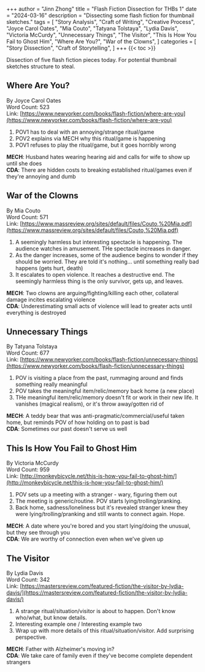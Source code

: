 +++
author = "Jinn Zhong"
title = "Flash Fiction Dissection for THBs 1"
date = "2024-03-16"
description = "Dissecting some flash fiction for thumbnail sketches."
tags = [
    "Story Analysis",
    "Craft of Writing",
    "Creative Process",
    "Joyce Carol Oates",
    "Mia Couto",
    "Tatyana Tolstaya",
    "Lydia Davis",
    "Victoria McCurdy",
    "Unnecessary Things",
    "The Visitor",
    "This Is How You Fail to Ghost Him",
    "Where Are You?",
    "War of the Clowns",
]
categories = [
    "Story Dissection",
    "Craft of Storytelling",
]
+++
{{< toc >}}

Dissection of five flash fiction pieces today. For potential thumbnail sketches structure to steal.

## Where Are You?
By Joyce Carol Oates  
Word Count: 523  
Link: [https://www.newyorker.com/books/flash-fiction/where-are-you](https://www.newyorker.com/books/flash-fiction/where-are-you)

1. POV1 has to deal with an annoying/strange ritual/game
2. POV2 explains via MECH why this ritual/game is happening
3. POV1 refuses to play the ritual/game, but it goes horribly wrong

**MECH**: Husband hates wearing hearing aid and calls for wife to show up until she does  
**CDA**: There are hidden costs to breaking established ritual/games even if they're annoying and dumb

## War of the Clowns
By Mia Couto  
Word Count: 571  
Link: [https://www.massreview.org/sites/default/files/Couto,%20Mia.pdf](https://www.massreview.org/sites/default/files/Couto,%20Mia.pdf)

1. A seemingly harmless but interesting spectacle is happening. The audience watches in amusement. THe spectacle increases in danger.
2. As the danger increases, some of the audience begins to wonder if they should be worried. They are told it's nothing... until something really bad happens (gets hurt, death)
3. It escalates to open violence. It reaches a destructive end. The seemingly harmless thing is the only survivor, gets up, and leaves. 

**MECH**: Two clowns are arguing/fighting/killing each other, collateral damage incites escalating violence  
**CDA**: Underestimating small acts of violence will lead to greater acts until everything is destroyed

## Unnecessary Things
By Tatyana Tolstaya  
Word Count: 677  
Link: [https://www.newyorker.com/books/flash-fiction/unnecessary-things](https://www.newyorker.com/books/flash-fiction/unnecessary-things)

1. POV is visiting a place from the past, rummaging around and finds something really meaningful
2. POV takes the meaningful item/relic/memory back home (a new place)
3. THe meaningful item/relic/memory doesn't fit or work in their new life. It vanishes (magical realism), or it's throw away/gotten rid of

**MECH**: A teddy bear that was anti-pragmatic/commercial/useful taken home, but reminds POV of how holding on to past is bad  
**CDA**: Sometimes our past doesn't serve us well

## This Is How You Fail to Ghost Him
By Victoria McCurdy  
Word Count: 959  
Link: [http://monkeybicycle.net/this-is-how-you-fail-to-ghost-him/](http://monkeybicycle.net/this-is-how-you-fail-to-ghost-him/)

1. POV sets up a meeting with a stranger - wary, figuring them out
2. The meeting is generic/routine. POV starts lying/trolling/pranking.
3. Back home, sadness/loneliness but it's revealed stranger knew they were lying/trolling/pranking and still wants to connect again. Hope.

**MECH**: A date where you're bored and you start lying/doing the unusual, but they see through you  
**CDA**: We are worthy of connection even when we've given up

## The Visitor
By Lydia Davis  
Word Count: 342  
Link: [https://mastersreview.com/featured-fiction/the-visitor-by-lydia-davis/](https://mastersreview.com/featured-fiction/the-visitor-by-lydia-davis/)

1. A strange ritual/situation/visitor is about to happen. Don't know who/what, but know details.
2. Interesting example one / Interesting example two
3. Wrap up with more details of this ritual/situation/visitor. Add surprising perspective.

**MECH**: Father with Alzheimer's moving in?  
**CDA**: We take care of family even if they've become complete dependent strangers
